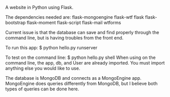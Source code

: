 A website in Python using Flask.

The dependencies needed are:
flask-mongoengine
flask-wtf
flask
flask-bootstrap
flask-moment
flask-script
flask-mail
wtforms

Current issue is that the database can save and find properly through the command line,
but is having troubles from the front end.

To run this app:
$ python hello.py runserver

To test on the command line:
$ python hello.py shell
When using on the command line, the app, db, and User are already imported.
You must import anything else you would like to use.

The database is MongoDB and connects as a MongoEngine app.
MongoEngine does queries differently from MongoDB, but I believe
both types of queries can be done here.
